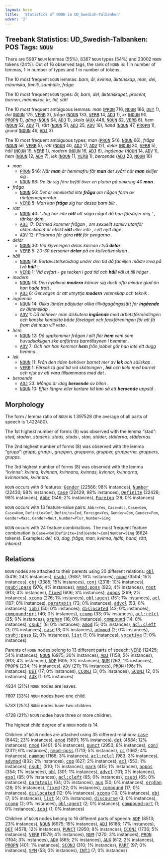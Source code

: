 ```yaml
---
layout: base
title:  'Statistics of NOUN in UD_Swedish-Talbanken'
udver: '2'
---
```


## Treebank Statistics: UD_Swedish-Talbanken: POS Tags: `NOUN`

There are 5987 `NOUN` lemmas (55%), 8367 `NOUN` types (54%) and 23002 `NOUN` tokens (24%).
Out of 16 observed tags, the rank of `NOUN` is: 1 in number of lemmas, 1 in number of types and 1 in number of tokens.

The 10 most frequent `NOUN` lemmas: <em>barn, år, kvinna, äktenskap, man, del, människa, familj, samhälle, fråga</em>

The 10 most frequent `NOUN` types:  <em>år, barn, del, äktenskapet, procent, barnen, människor, kr, tid, sätt</em>

The 10 most frequent ambiguous lemmas: <em>man</em> (<tt><a href="sv_talbanken-pos-PRON.html">PRON</a></tt> 716, <tt><a href="sv_talbanken-pos-NOUN.html">NOUN</a></tt> 186, <tt><a href="sv_talbanken-pos-DET.html">DET</a></tt> 1), <em>del</em> (<tt><a href="sv_talbanken-pos-NOUN.html">NOUN</a></tt> 175, <tt><a href="sv_talbanken-pos-VERB.html">VERB</a></tt> 3), <em>fråga</em> (<tt><a href="sv_talbanken-pos-NOUN.html">NOUN</a></tt> 133, <tt><a href="sv_talbanken-pos-VERB.html">VERB</a></tt> 14, <tt><a href="sv_talbanken-pos-ADJ.html">ADJ</a></tt> 1), <em>kr</em> (<tt><a href="sv_talbanken-pos-NOUN.html">NOUN</a></tt> 90, <tt><a href="sv_talbanken-pos-PROPN.html">PROPN</a></tt> 1), <em>gång</em> (<tt><a href="sv_talbanken-pos-NOUN.html">NOUN</a></tt> 64, <tt><a href="sv_talbanken-pos-ADJ.html">ADJ</a></tt> 1), <em>skola</em> (<tt><a href="sv_talbanken-pos-AUX.html">AUX</a></tt> 448, <tt><a href="sv_talbanken-pos-NOUN.html">NOUN</a></tt> 62, <tt><a href="sv_talbanken-pos-VERB.html">VERB</a></tt> 6), <em>hem</em> (<tt><a href="sv_talbanken-pos-NOUN.html">NOUN</a></tt> 52, <tt><a href="sv_talbanken-pos-ADV.html">ADV</a></tt> 7), <em>rätt</em> (<tt><a href="sv_talbanken-pos-NOUN.html">NOUN</a></tt> 51, <tt><a href="sv_talbanken-pos-ADJ.html">ADJ</a></tt> 25, <tt><a href="sv_talbanken-pos-ADV.html">ADV</a></tt> 16), <em>hand</em> (<tt><a href="sv_talbanken-pos-NOUN.html">NOUN</a></tt> 47, <tt><a href="sv_talbanken-pos-PROPN.html">PROPN</a></tt> 1), <em>grund</em> (<tt><a href="sv_talbanken-pos-NOUN.html">NOUN</a></tt> 46, <tt><a href="sv_talbanken-pos-ADJ.html">ADJ</a></tt> 3)

The 10 most frequent ambiguous types:  <em>man</em> (<tt><a href="sv_talbanken-pos-PRON.html">PRON</a></tt> 546, <tt><a href="sv_talbanken-pos-NOUN.html">NOUN</a></tt> 66), <em>fråga</em> (<tt><a href="sv_talbanken-pos-NOUN.html">NOUN</a></tt> 56, <tt><a href="sv_talbanken-pos-VERB.html">VERB</a></tt> 5), <em>rätt</em> (<tt><a href="sv_talbanken-pos-NOUN.html">NOUN</a></tt> 40, <tt><a href="sv_talbanken-pos-ADJ.html">ADJ</a></tt> 17, <tt><a href="sv_talbanken-pos-ADV.html">ADV</a></tt> 12), <em>delar</em> (<tt><a href="sv_talbanken-pos-NOUN.html">NOUN</a></tt> 30, <tt><a href="sv_talbanken-pos-VERB.html">VERB</a></tt> 5), <em>håll</em> (<tt><a href="sv_talbanken-pos-NOUN.html">NOUN</a></tt> 19, <tt><a href="sv_talbanken-pos-VERB.html">VERB</a></tt> 1), <em>modern</em> (<tt><a href="sv_talbanken-pos-NOUN.html">NOUN</a></tt> 16, <tt><a href="sv_talbanken-pos-ADJ.html">ADJ</a></tt> 6), <em>ingående</em> (<tt><a href="sv_talbanken-pos-NOUN.html">NOUN</a></tt> 14, <tt><a href="sv_talbanken-pos-ADV.html">ADV</a></tt> 1), <em>hem</em> (<tt><a href="sv_talbanken-pos-NOUN.html">NOUN</a></tt> 12, <tt><a href="sv_talbanken-pos-ADV.html">ADV</a></tt> 7), <em>lek</em> (<tt><a href="sv_talbanken-pos-NOUN.html">NOUN</a></tt> 11, <tt><a href="sv_talbanken-pos-VERB.html">VERB</a></tt> 1), <em>beroende</em> (<tt><a href="sv_talbanken-pos-ADJ.html">ADJ</a></tt> 23, <tt><a href="sv_talbanken-pos-NOUN.html">NOUN</a></tt> 10)


* <em>man</em>
  * <tt><a href="sv_talbanken-pos-PRON.html">PRON</a></tt> 546: <em>När <b>man</b> är hemmafru får <b>man</b> det svårt när <b>man</b> skiljer sig .</em>
  * <tt><a href="sv_talbanken-pos-NOUN.html">NOUN</a></tt> 66: <em>De lär sig föra befäl över en pluton på omkring 40 <b>man</b> .</em>
* <em>fråga</em>
  * <tt><a href="sv_talbanken-pos-NOUN.html">NOUN</a></tt> 56: <em>Det är emellertid inte <b>fråga</b> om någon form av röntgenapparatur .</em>
  * <tt><a href="sv_talbanken-pos-VERB.html">VERB</a></tt> 5: <em>Man kan <b>fråga</b> sig hur dessa barn blir .</em>
* <em>rätt</em>
  * <tt><a href="sv_talbanken-pos-NOUN.html">NOUN</a></tt> 40: <em>' Jag har inte <b>rätt</b> att säga något då han försörjer mig ' , tänker dom .</em>
  * <tt><a href="sv_talbanken-pos-ADJ.html">ADJ</a></tt> 17: <em>Därmed kommer frågan , om sexuellt samliv utanför äktenskapet är etiskt <b>rätt</b> eller inte , i ett nytt läge .</em>
  * <tt><a href="sv_talbanken-pos-ADV.html">ADV</a></tt> 12: <em>Flickorna får göra <b>rätt</b> för pengarna .</em>
* <em>delar</em>
  * <tt><a href="sv_talbanken-pos-NOUN.html">NOUN</a></tt> 30: <em>Vid klyvningen delas kärnan i två <b>delar</b> .</em>
  * <tt><a href="sv_talbanken-pos-VERB.html">VERB</a></tt> 5: <em>20-30 personer <b>delar</b> på en kallvattenskran .</em>
* <em>håll</em>
  * <tt><a href="sv_talbanken-pos-NOUN.html">NOUN</a></tt> 19: <em>Bortavistelsebidrag under den tid då familjen måste leva på två <b>håll</b> :</em>
  * <tt><a href="sv_talbanken-pos-VERB.html">VERB</a></tt> 1: <em>Vid avfart - ge tecken i god tid och <b>håll</b> väl ut till höger .</em>
* <em>modern</em>
  * <tt><a href="sv_talbanken-pos-NOUN.html">NOUN</a></tt> 16: <em>Den nyblivna <b>modern</b> känner sig dock ofta mindre glad än hon hade trott .</em>
  * <tt><a href="sv_talbanken-pos-ADJ.html">ADJ</a></tt> 6: <em>Genvägen är att utnyttja <b>modern</b> vetenskap och teknik .</em>
* <em>ingående</em>
  * <tt><a href="sv_talbanken-pos-NOUN.html">NOUN</a></tt> 14: <em>Olika länder påbjuder olika tillvägagångssätt för <b>ingående</b> av äktenskap .</em>
  * <tt><a href="sv_talbanken-pos-ADV.html">ADV</a></tt> 1: <em>Då behöver man diskutera <b>ingående</b> med arbetsförmedlingen och kanske kontakta både företaget och fackföreningen för att få fram det man vill veta .</em>
* <em>hem</em>
  * <tt><a href="sv_talbanken-pos-NOUN.html">NOUN</a></tt> 12: <em>Då uppkommer frågan i allt fler <b>hem</b> vem som huvudsakligen ska anförtros barntillsynen i hemmet .</em>
  * <tt><a href="sv_talbanken-pos-ADV.html">ADV</a></tt> 7: <em>Och när han kommer <b>hem</b> från jobbet gör han inte ett dugg hemma .</em>
* <em>lek</em>
  * <tt><a href="sv_talbanken-pos-NOUN.html">NOUN</a></tt> 11: <em>Från den tiden behöver barnet mer av <b>lek</b> och sällskap .</em>
  * <tt><a href="sv_talbanken-pos-VERB.html">VERB</a></tt> 1: <em>Försök ta god tid vid skötningen , <b>lek</b> och kela med barnet och njut av att vara tillsammans med det .</em>
* <em>beroende</em>
  * <tt><a href="sv_talbanken-pos-ADJ.html">ADJ</a></tt> 23: <em>Många är idag <b>beroende</b> av bilen .</em>
  * <tt><a href="sv_talbanken-pos-NOUN.html">NOUN</a></tt> 10: <em>Efter längre eller kortare tid kan så ett <b>beroende</b> uppstå .</em>

## Morphology

The form / lemma ratio of `NOUN` is 1.397528 (the average of all parts of speech is 1.422480).

The 1st highest number of forms (9) was observed with the lemma “stad”: <em>stad, staden, stadens, stads, stads-, stan, städer, städerna, städernas</em>.

The 2nd highest number of forms (8) was observed with the lemma “grupp”: <em>grupp, grupp-, gruppen, gruppens, grupper, grupperna, gruppers, grupps</em>.

The 3rd highest number of forms (8) was observed with the lemma “kvinna”: <em>kvinna, kvinnan, kvinnans, kvinnas, kvinnor, kvinnorna, kvinnornas, kvinnors</em>.

`NOUN` occurs with 6 features: <tt><a href="sv_talbanken-feat-Gender.html">Gender</a></tt> (22566; 98% instances), <tt><a href="sv_talbanken-feat-Number.html">Number</a></tt> (22430; 98% instances), <tt><a href="sv_talbanken-feat-Case.html">Case</a></tt> (22429; 98% instances), <tt><a href="sv_talbanken-feat-Definite.html">Definite</a></tt> (22428; 98% instances), <tt><a href="sv_talbanken-feat-Abbr.html">Abbr</a></tt> (346; 2% instances), <tt><a href="sv_talbanken-feat-Foreign.html">Foreign</a></tt> (28; 0% instances)

`NOUN` occurs with 13 feature-value pairs: `Abbr=Yes`, `Case=Acc`, `Case=Gen`, `Case=Nom`, `Definite=Def`, `Definite=Ind`, `Foreign=Yes`, `Gender=Com`, `Gender=Fem`, `Gender=Masc`, `Gender=Neut`, `Number=Plur`, `Number=Sing`

`NOUN` occurs with 24 feature combinations.
The most frequent feature combination is `Case=Nom|Definite=Ind|Gender=Com|Number=Sing` (6624 tokens).
Examples: <em>del, tid, dag, fråga, man, kvinna, hjälp, hand, rätt, inkomst</em>


## Relations

`NOUN` nodes are attached to their parents using 30 different relations: <tt><a href="sv_talbanken-dep-obl.html">obl</a></tt> (5416; 24% instances), <tt><a href="sv_talbanken-dep-nsubj.html">nsubj</a></tt> (3687; 16% instances), <tt><a href="sv_talbanken-dep-nmod.html">nmod</a></tt> (3504; 15% instances), <tt><a href="sv_talbanken-dep-obj.html">obj</a></tt> (3385; 15% instances), <tt><a href="sv_talbanken-dep-conj.html">conj</a></tt> (2318; 10% instances), <tt><a href="sv_talbanken-dep-nsubj-pass.html">nsubj:pass</a></tt> (976; 4% instances), <tt><a href="sv_talbanken-dep-nmod-poss.html">nmod:poss</a></tt> (923; 4% instances), <tt><a href="sv_talbanken-dep-root.html">root</a></tt> (913; 4% instances), <tt><a href="sv_talbanken-dep-fixed.html">fixed</a></tt> (606; 3% instances), <tt><a href="sv_talbanken-dep-appos.html">appos</a></tt> (369; 2% instances), <tt><a href="sv_talbanken-dep-xcomp.html">xcomp</a></tt> (276; 1% instances), <tt><a href="sv_talbanken-dep-obl-agent.html">obl:agent</a></tt> (151; 1% instances), <tt><a href="sv_talbanken-dep-acl.html">acl</a></tt> (107; 0% instances), <tt><a href="sv_talbanken-dep-parataxis.html">parataxis</a></tt> (73; 0% instances), <tt><a href="sv_talbanken-dep-advcl.html">advcl</a></tt> (53; 0% instances), <tt><a href="sv_talbanken-dep-iobj.html">iobj</a></tt> (50; 0% instances), <tt><a href="sv_talbanken-dep-dislocated.html">dislocated</a></tt> (42; 0% instances), <tt><a href="sv_talbanken-dep-compound-prt.html">compound:prt</a></tt> (40; 0% instances), <tt><a href="sv_talbanken-dep-ccomp.html">ccomp</a></tt> (33; 0% instances), <tt><a href="sv_talbanken-dep-acl-relcl.html">acl:relcl</a></tt> (25; 0% instances), <tt><a href="sv_talbanken-dep-orphan.html">orphan</a></tt> (16; 0% instances), <tt><a href="sv_talbanken-dep-compound.html">compound</a></tt> (14; 0% instances), <tt><a href="sv_talbanken-dep-csubj.html">csubj</a></tt> (8; 0% instances), <tt><a href="sv_talbanken-dep-amod.html">amod</a></tt> (5; 0% instances), <tt><a href="sv_talbanken-dep-acl-cleft.html">acl:cleft</a></tt> (3; 0% instances), <tt><a href="sv_talbanken-dep-case.html">case</a></tt> (3; 0% instances), <tt><a href="sv_talbanken-dep-advmod.html">advmod</a></tt> (2; 0% instances), <tt><a href="sv_talbanken-dep-csubj-pass.html">csubj:pass</a></tt> (2; 0% instances), <tt><a href="sv_talbanken-dep-list.html">list</a></tt> (1; 0% instances), <tt><a href="sv_talbanken-dep-vocative.html">vocative</a></tt> (1; 0% instances)

Parents of `NOUN` nodes belong to 13 different parts of speech: <tt><a href="sv_talbanken-pos-VERB.html">VERB</a></tt> (12425; 54% instances), <tt><a href="sv_talbanken-pos-NOUN.html">NOUN</a></tt> (6975; 30% instances), <tt><a href="sv_talbanken-pos-ADJ.html">ADJ</a></tt> (1158; 5% instances),  (913; 4% instances), <tt><a href="sv_talbanken-pos-ADP.html">ADP</a></tt> (605; 3% instances), <tt><a href="sv_talbanken-pos-NUM.html">NUM</a></tt> (262; 1% instances), <tt><a href="sv_talbanken-pos-PROPN.html">PROPN</a></tt> (234; 1% instances), <tt><a href="sv_talbanken-pos-ADV.html">ADV</a></tt> (211; 1% instances), <tt><a href="sv_talbanken-pos-PRON.html">PRON</a></tt> (196; 1% instances), <tt><a href="sv_talbanken-pos-DET.html">DET</a></tt> (17; 0% instances), <tt><a href="sv_talbanken-pos-CCONJ.html">CCONJ</a></tt> (3; 0% instances), <tt><a href="sv_talbanken-pos-SCONJ.html">SCONJ</a></tt> (2; 0% instances), <tt><a href="sv_talbanken-pos-AUX.html">AUX</a></tt> (1; 0% instances)

4934 (21%) `NOUN` nodes are leaves.

7607 (33%) `NOUN` nodes have one child.

5733 (25%) `NOUN` nodes have two children.

4728 (21%) `NOUN` nodes have three or more children.

The highest child degree of a `NOUN` node is 14.

Children of `NOUN` nodes are attached using 35 different relations: <tt><a href="sv_talbanken-dep-case.html">case</a></tt> (8442; 23% instances), <tt><a href="sv_talbanken-dep-amod.html">amod</a></tt> (5891; 16% instances), <tt><a href="sv_talbanken-dep-det.html">det</a></tt> (4584; 12% instances), <tt><a href="sv_talbanken-dep-nmod.html">nmod</a></tt> (3401; 9% instances), <tt><a href="sv_talbanken-dep-punct.html">punct</a></tt> (2950; 8% instances), <tt><a href="sv_talbanken-dep-conj.html">conj</a></tt> (2311; 6% instances), <tt><a href="sv_talbanken-dep-nmod-poss.html">nmod:poss</a></tt> (1713; 5% instances), <tt><a href="sv_talbanken-dep-cc.html">cc</a></tt> (1662; 4% instances), <tt><a href="sv_talbanken-dep-nummod.html">nummod</a></tt> (1168; 3% instances), <tt><a href="sv_talbanken-dep-acl-relcl.html">acl:relcl</a></tt> (983; 3% instances), <tt><a href="sv_talbanken-dep-advmod.html">advmod</a></tt> (832; 2% instances), <tt><a href="sv_talbanken-dep-cop.html">cop</a></tt> (627; 2% instances), <tt><a href="sv_talbanken-dep-acl.html">acl</a></tt> (553; 1% instances), <tt><a href="sv_talbanken-dep-nsubj.html">nsubj</a></tt> (510; 1% instances), <tt><a href="sv_talbanken-dep-mark.html">mark</a></tt> (415; 1% instances), <tt><a href="sv_talbanken-dep-appos.html">appos</a></tt> (354; 1% instances), <tt><a href="sv_talbanken-dep-obl.html">obl</a></tt> (301; 1% instances), <tt><a href="sv_talbanken-dep-advcl.html">advcl</a></tt> (101; 0% instances), <tt><a href="sv_talbanken-dep-expl.html">expl</a></tt> (85; 0% instances), <tt><a href="sv_talbanken-dep-acl-cleft.html">acl:cleft</a></tt> (65; 0% instances), <tt><a href="sv_talbanken-dep-csubj.html">csubj</a></tt> (65; 0% instances), <tt><a href="sv_talbanken-dep-parataxis.html">parataxis</a></tt> (64; 0% instances), <tt><a href="sv_talbanken-dep-aux.html">aux</a></tt> (50; 0% instances), <tt><a href="sv_talbanken-dep-orphan.html">orphan</a></tt> (28; 0% instances), <tt><a href="sv_talbanken-dep-fixed.html">fixed</a></tt> (22; 0% instances), <tt><a href="sv_talbanken-dep-compound.html">compound</a></tt> (17; 0% instances), <tt><a href="sv_talbanken-dep-dislocated.html">dislocated</a></tt> (12; 0% instances), <tt><a href="sv_talbanken-dep-xcomp.html">xcomp</a></tt> (10; 0% instances), <tt><a href="sv_talbanken-dep-obj.html">obj</a></tt> (7; 0% instances), <tt><a href="sv_talbanken-dep-list.html">list</a></tt> (4; 0% instances), <tt><a href="sv_talbanken-dep-discourse.html">discourse</a></tt> (3; 0% instances), <tt><a href="sv_talbanken-dep-ccomp.html">ccomp</a></tt> (2; 0% instances), <tt><a href="sv_talbanken-dep-obl-agent.html">obl:agent</a></tt> (2; 0% instances), <tt><a href="sv_talbanken-dep-compound-prt.html">compound:prt</a></tt> (1; 0% instances), <tt><a href="sv_talbanken-dep-iobj.html">iobj</a></tt> (1; 0% instances)

Children of `NOUN` nodes belong to 16 different parts of speech: <tt><a href="sv_talbanken-pos-ADP.html">ADP</a></tt> (8513; 23% instances), <tt><a href="sv_talbanken-pos-NOUN.html">NOUN</a></tt> (6975; 19% instances), <tt><a href="sv_talbanken-pos-ADJ.html">ADJ</a></tt> (6186; 17% instances), <tt><a href="sv_talbanken-pos-DET.html">DET</a></tt> (4578; 12% instances), <tt><a href="sv_talbanken-pos-PUNCT.html">PUNCT</a></tt> (2950; 8% instances), <tt><a href="sv_talbanken-pos-CCONJ.html">CCONJ</a></tt> (1736; 5% instances), <tt><a href="sv_talbanken-pos-VERB.html">VERB</a></tt> (1579; 4% instances), <tt><a href="sv_talbanken-pos-NUM.html">NUM</a></tt> (1270; 3% instances), <tt><a href="sv_talbanken-pos-PRON.html">PRON</a></tt> (1104; 3% instances), <tt><a href="sv_talbanken-pos-ADV.html">ADV</a></tt> (865; 2% instances), <tt><a href="sv_talbanken-pos-AUX.html">AUX</a></tt> (612; 2% instances), <tt><a href="sv_talbanken-pos-PROPN.html">PROPN</a></tt> (401; 1% instances), <tt><a href="sv_talbanken-pos-SCONJ.html">SCONJ</a></tt> (310; 1% instances), <tt><a href="sv_talbanken-pos-PART.html">PART</a></tt> (97; 0% instances), <tt><a href="sv_talbanken-pos-SYM.html">SYM</a></tt> (53; 0% instances), <tt><a href="sv_talbanken-pos-INTJ.html">INTJ</a></tt> (7; 0% instances)

